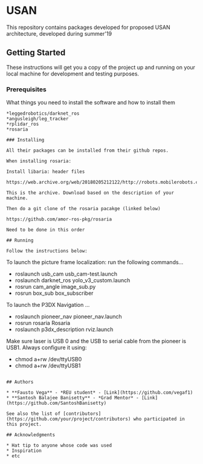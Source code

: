 # USAN

This repository contains packages developed for proposed USAN architecture, developed during  summer'19

## Getting Started

These instructions will get you a copy of the project up and running on your local machine for development and testing purposes. 

### Prerequisites

What things you need to install the software and how to install them

```
*leggedrobotics/darknet_ros
*angusleigh/leg_tracker
*rplidar_ros
*rosaria

### Installing

All their packages can be installed from their github repos.

When installing rosaria:

Install libaria: header files 

https://web.archive.org/web/20180205212122/http://robots.mobilerobots.com/wiki/Aria

This is the archive. Download based on the description of your machine. 

Then do a git clone of the rosaria pacakge (linked below)

https://github.com/amor-ros-pkg/rosaria

Need to be done in this order

## Running

Follow the instructions below:

```
To launch the picture frame localization: run the following commands...
* roslaunch usb_cam usb_cam-test.launch
* roslaunch darknet_ros yolo_v3_custom.launch
* rosrun cam_angle image_sub.py
* rosrun box_sub box_subscriber

To launch the P3DX Navigation ...

* roslaunch pioneer_nav pioneer_nav.launch 
* rosrun rosaria Rosaria 
* roslaunch p3dx_description rviz.launch      

Make sure laser is USB 0 and the USB to serial cable from the pioneer is USB1. Always configure it using:

* chmod a+rw /dev/ttyUSB0
* chmod a+rw /dev/ttyUSB1

```

## Authors

* **Fausto Vega** - *REU student* - [Link](https://github.com/vegaf1)
* **Santosh Balajee Banisetty** - *Grad Mentor* - [Link](https://github.com/SantoshBanisetty)

See also the list of [contributors](https://github.com/your/project/contributors) who participated in this project.

## Acknowledgments

* Hat tip to anyone whose code was used
* Inspiration
* etc

